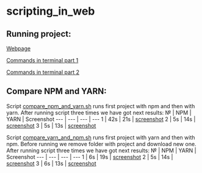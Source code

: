 # scripting_in_web
## Running project: 

[Webpage](https://github.com/MariiaMohylska/scripting_in_web/blob/main/run_project_with_npm_browser.png)

[Commands in terminal part 1](https://github.com/MariiaMohylska/scripting_in_web/blob/main/run_project_with_npm_terminal_1.png)

[Commands in terminal part 2](https://github.com/MariiaMohylska/scripting_in_web/blob/main/run_project_with_npm_terminal_2.png)

## Compare NPM and YARN:

Script [compare_npm_and_yarn.sh](https://github.com/MariiaMohylska/scripting_in_web/blob/main/compare_npm_and_yarn.sh) runs first project with npm and then with yarn. 
After running script three times we have got next results:
№ | NPM | YARN | Screenshot
--- | --- | --- | ---
1 | 42s | 21s | [screenshot](https://github.com/MariiaMohylska/scripting_in_web/blob/main/first%20run%20(first%20npm%20second%20yarm).png)
2 | 5s | 14s | [screenshot](https://github.com/MariiaMohylska/scripting_in_web/blob/main/second%20run%20(first%20npm%20second%20yarm).png)
3 | 5s | 13s | [screenshot](https://github.com/MariiaMohylska/scripting_in_web/blob/main/third%20run%20(first%20npm%20second%20yarm).png)

Script [compare_yarn_and_npm.sh](https://github.com/MariiaMohylska/scripting_in_web/blob/main/compare_yarn_and_npm.sh) runs first project with yarn and then with npm. 
Before running we remove folder with project and download new one.
After running script three times we have got next results:
№ | NPM | YARN | Screenshot
--- | --- | --- | ---
1 | 6s | 19s | [screenshot](https://github.com/MariiaMohylska/scripting_in_web/blob/main/first%20run%20(first%20yarn%20second%20npm).png)
2 | 5s | 14s | [screenshot](https://github.com/MariiaMohylska/scripting_in_web/blob/main/second%20run%20(first%20yarn%20second%20npm).png)
3 | 6s | 13s | [screenshot](https://github.com/MariiaMohylska/scripting_in_web/blob/main/third%20run%20(first%20yarn%20second%20npm).png)
